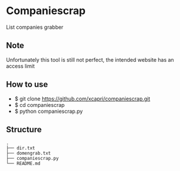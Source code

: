 # Companiescrap
List companies grabber
## Note 
Unfortunately this tool is still not perfect, the intended website has an access limit
## How to use
* $ git clone https://github.com/xcapri/companiescrap.git
* $ cd companiescrap
* $ python companiescrap.py

## Structure
    .   
    ├── dir.txt
    ├── domengrab.txt
    ├── companiescrap.py
    └── README.md

